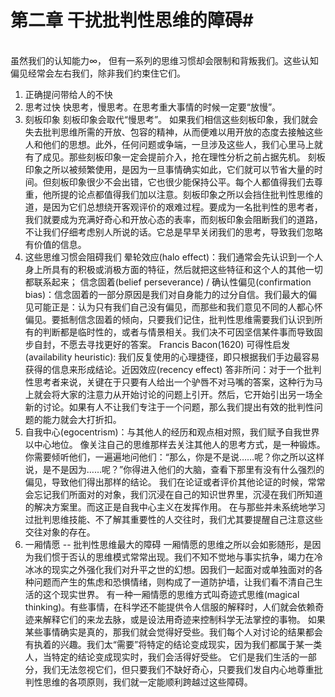 # 第二章 干扰批判性思维的障碍#
<br/>虽然我们的认知能力∞， 但有一系列的思维习惯却会限制和背叛我们。这些认知偏见经常会左右我们，除非我们约束住它们。
1. 正确提问带给人的不快
2. 思考过快
   快思考，慢思考。在思考重大事情的时候一定要“放慢”。
3. 刻板印象
   刻板印象会取代“慢思考”。
   如果我们相信这些刻板印象，我们就会失去批判思维所需的开放、包容的精神，从而便难以用开放的态度去接触这些人和他们的思想。此外，任何问题或争端，一旦涉及这些人，我们心里马上就有了成见。那些刻板印象一定会提前介入，抢在理性分析之前占据先机。
   刻板印象之所以被频繁使用，是因为一旦事情确实如此，它们就可以节省大量的时间。但刻板印象很少不会出错，它也很少能保持公平。每个人都值得我们去尊重，他所提的论点都值得我们加以注意。刻板印象之所以会挡住批判性思维的道，是因为它们总想绕开客观评价的艰难过程。要成为一名批判性的思考者，我们就要成为充满好奇心和开放心态的表率，而刻板印象会阻断我们的道路，不让我们仔细考虑别人所说的话。它总是早早关闭我们的思考，导致我们忽略有价值的信息。
4. 这些思维习惯会阻碍我们
   晕轮效应(halo effect)：我们通常会先认识到一个人身上所具有的积极或消极方面的特征，然后就把这些特征和这个人的其他一切都联系起来；
   信念固着(belief perseverance) / 确认性偏见(confirmation bias)：信念固着的一部分原因是我们对自身能力的过分自信。我们最大的偏见可能正是：认为只有我们自己没有偏见，而那些和我们意见不同的人都心怀偏见。要抵制信念固着的倾向，只要我们记住，批判性思维需要我们认识到所有的判断都是临时性的，或者与情景相关。我们决不可因坚信某件事而导致固步自封，不愿去寻找更好的答案。 Francis Bacon(1620)
   可得性启发(availability heuristic): 我们反复使用的心理捷径，即只根据我们手边最容易获得的信息来形成结论。近因效应(recency effect)
   答非所问：对于一个批判性思考者来说，关键在于只要有人给出一个驴唇不对马嘴的答案，这种行为马上就会将大家的注意力从开始讨论的问题上引开。然后，它开始引出另一场全新的讨论。如果有人不让我们专注于一个问题，那么我们提出有效的批判性问题的能力就会大打折扣。
5. 自我中心(egocentrism)：与其他人的经历和观点相对照，我们赋予自我世界以中心地位。
   像关注自己的思维那样去关注其他人的思考方式，是一种锻炼。你需要倾听他们，一遍遍地问他们：“那么，你是不是说……呢？你之所以这样说，是不是因为……呢？”你得进入他们的大脑，查看下那里有没有什么强烈的偏见，导致他们得出那样的结论。
   我们在论证或者评价其他论证的时候，常常会忘记我们所面对的对象，我们沉浸在自己的知识世界里，沉浸在我们所知道的解决方案里。而这正是自我中心主义在发挥作用。
   在与那些并未系统地学习过批判思维技能、不了解其重要性的人交往时，我们尤其要提醒自己注意这些交往对象的存在。
6. 一厢情愿 -- 批判性思维最大的障碍
   一厢情愿的思维之所以会如影随形，是因为我们惯于否认的思维模式常常出现。我们不知不觉地与事实抗争，竭力在冷冰冰的现实之外强化我们对升平之世的幻想。因我们一起面对或单独面对的各种问题而产生的焦虑和恐惧情绪，则构成了一道防护墙，让我们看不清自己生活的这个现实世界。
   有一种一厢情愿的思维方式叫奇迹式思维(magical thinking)。有些事情，在科学还不能提供令人信服的解释时，人们就会依赖奇迹来解释它们的来龙去脉，或是设法用奇迹来控制科学无法掌控的事物。
   如果某些事情确实是真的，那我们就会觉得好受些。我们每个人对讨论的结果都会有执着的兴趣。我们太“需要”将特定的结论变成现实，因为我们都属于某一类人，当特定的结论变成现实时，我们会活得好受些。
它们是我们生活的一部分，我们无法忽视它们，但只要我们不缺好奇心，只要我们发自内心地尊重批判性思维的各项原则，我们就一定能顺利跨越过这些障碍。
